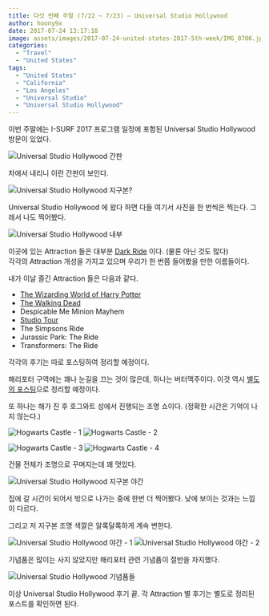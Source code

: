 ```yaml
---
title: 다섯 번째 주말 (7/22 ~ 7/23) – Universal Studio Hollywood
author: hoony9x
date: 2017-07-24 13:17:18
image: assets/images/2017-07-24-united-states-2017-5th-week/IMG_0706.jpg
categories:
  - "Travel"
  - "United States"
tags:
  - "United States"
  - "California"
  - "Los Angeles"
  - "Universal Studio"
  - "Universal Studio Hollywood"
---
```


이번 주말에는 I-SURF 2017 프로그램 일정에 포함된 Universal Studio Hollywood 방문이 있었다.

<!-- more -->

![Universal Studio Hollywood 간판](/assets/images/2017-07-24-united-states-2017-5th-week/IMG_0703.jpg)

차에서 내리니 이런 간판이 보인다.

![Universal Studio Hollywood 지구본?](/assets/images/2017-07-24-united-states-2017-5th-week/IMG_0706.jpg)

Universal Studio Hollywood 에 왔다 하면 다들 여기서 사진을 한 번씩은 찍는다. 그래서 나도 찍어봤다.

![Universal Studio Hollywood 내부](/assets/images/2017-07-24-united-states-2017-5th-week/IMG_0718.jpg)

이곳에 있는 Attraction 들은 대부분 [Dark Ride](https://namu.wiki/w/%EB%8B%A4%ED%81%AC%EB%9D%BC%EC%9D%B4%EB%93%9C) 이다. (물론 아닌 것도 많다)  
각각의 Attraction 개성을 가지고 있으며 우리가 한 번쯤 들어봤을 만한 이름들이다.

내가 이날 즐긴 Attraction 들은 다음과 같다.

- [The Wizarding World of Harry Potter](/universal-studio-hollywood-the-wizarding-world-of-harry-potter)
- [The Walking Dead](/universal-studio-hollywood-the-walking-dead)
- Despicable Me Minion Mayhem
- [Studio Tour](/universal-studio-hollywood-studio-tour)
- The Simpsons Ride
- Jurassic Park: The Ride
- Transformers: The Ride

각각의 후기는 따로 포스팅하여 정리할 예정이다.

해리포터 구역에는 꽤나 눈길을 끄는 것이 많은데, 하나는 버터맥주이다. 이것 역시 [별도의 포스팅](/universal-studio-hollywood-butterbeer)으로 정리할 예정이다.

또 하나는 해가 진 후 호그와트 성에서 진행되는 조명 쇼이다. (정확한 시간은 기억이 나지 않는다.)

![Hogwarts Castle - 1](/assets/images/2017-07-24-united-states-2017-5th-week/IMG_0892.jpg)
![Hogwarts Castle - 2](/assets/images/2017-07-24-united-states-2017-5th-week/IMG_0894.jpg)

![Hogwarts Castle - 3](/assets/images/2017-07-24-united-states-2017-5th-week/IMG_0895.jpg)
![Hogwarts Castle - 4](/assets/images/2017-07-24-united-states-2017-5th-week/IMG_0898.jpg)

건물 전체가 조명으로 꾸며지는데 꽤 멋있다.

![Universal Studio Hollywood 지구본 야간](/assets/images/2017-07-24-united-states-2017-5th-week/IMG_0915.jpg)

집에 갈 시간이 되어서 밖으로 나가는 중에 한번 더 찍어봤다. 낮에 보이는 것과는 느낌이 다르다.

그리고 저 지구본 조명 색깔은 알록달록하게 계속 변한다.

![Universal Studio Hollywood 야간 - 1](/assets/images/2017-07-24-united-states-2017-5th-week/IMG_0923.jpg)
![Universal Studio Hollywood 야간 - 2](/assets/images/2017-07-24-united-states-2017-5th-week/IMG_0932.jpg)

기념품은 많이는 사지 않았지만 해리포터 관련 기념품이 절반을 차지했다.

![Universal Studio Hollywood 기념품들](/assets/images/2017-07-24-united-states-2017-5th-week/KakaoTalk_Photo_2017-08-19-15-10-21.jpg)

이상 Universal Studio Hollywood 후기 끝. 각 Attraction 별 후기는 별도로 정리된 포스트를 확인하면 된다.
